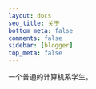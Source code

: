 ```yaml
---
layout: docs
seo_title: 关于
bottom_meta: false
comments: false
sidebar: [blogger]
top_meta: false
---
```


一个普通的计算机系学生。
